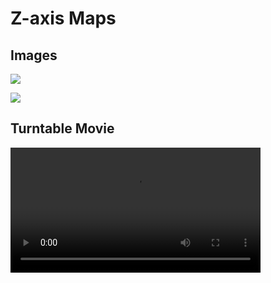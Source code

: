 # Z-axis Maps

## Images

![](assets/zaxis-nightwood-image-1.png)

![](assets/zaxis-nightwood-image-2.png)

## Turntable Movie

<video width="400" Autoplay=autoplay>
  <source src="assets/zaxis-nightwood-turntable.mov" type="video/mov">
</video>
